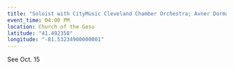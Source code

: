 ```yaml
---
title: "Soloist with CityMusic Cleveland Chamber Orchestra; Avner Dorman's Saxophone Concerto"
event_time: 04:00 PM
location: Church of the Gesu
latitude: "41.492358"
longitude: "-81.53234900000001"
---
```

See Oct. 15